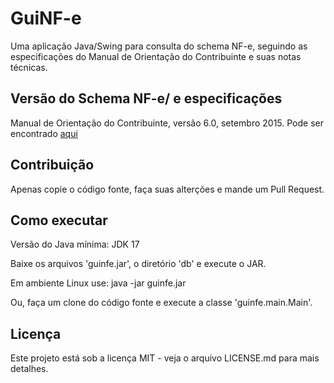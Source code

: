 # GuiNF-e

Uma aplicação Java/Swing para consulta do schema NF-e, seguindo as 
especificações do Manual de Orientação do Contribuinte e suas notas 
técnicas.

## Versão do Schema NF-e/ e especificações

Manual de Orientação do Contribuinte, versão 6.0, setembro 2015. Pode 
ser encontrado [aqui](https://www.nfe.fazenda.gov.br/portal/exibirArquivo.aspx?conteudo=nebWFce4X9o=)

## Contribuição

Apenas copie o código fonte, faça suas alterções e mande um Pull Request.

## Como executar

Versão do Java mínima: JDK 17

Baixe os arquivos 'guinfe.jar', o diretório 'db' e execute o JAR. 

Em ambiente Linux use: java -jar guinfe.jar

Ou, faça um clone do código fonte e execute a classe 'guinfe.main.Main'.

## Licença

Este projeto está sob a licença MIT - veja o arquivo LICENSE.md para mais detalhes.